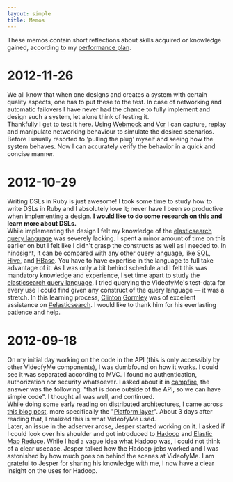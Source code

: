 ```yaml
---
layout: simple
title: Memos
---
```


These memos contain short reflections about skills acquired or knowledge gained, according to my [performance plan](performance-plan.html#ref-PI05).

# 2012-11-26
We all know that when one designs and creates a system with certain quality aspects, one has to put these to the test. In case of networking and automatic failovers I have never had the chance to fully implement and design such a system, let alone think of testing it.  
Thankfully I get to test it here. Using [Webmock] and [Vcr] I can capture, replay and manipulate networking behaviour to simulate the desired scenarios. Before I usually resorted to 'pulling the plug' myself and seeing how the system behaves. Now I can accurately verify the behavior in a quick and concise manner.

[Webmock]: https://github.com/bblimke/webmock
[Vcr]: https://github.com/vcr-gem/vcr


# 2012-10-29
Writing DSLs in Ruby is just awesome! I took some time to study how to write DSLs in Ruby and I absolutely love it; never have I been so productive when implementing a design. **I would like to do some research on this and learn more about DSLs.**  
While implementing the design I felt my knowledge of the [elasticsearch query language][Query-DSL] was severely lacking. I spent a minor amount of time on this earlier on but I felt like I didn't grasp the constructs as well as I needed to. In hindsight, it can be compared with any other query language, like [SQL](http://www.iso.org/iso/home/store/catalogue_ics/catalogue_detail_ics.htm?csnumber=53681), [Hive](hive.apache.org), and [HBase](hbase.apache.org). You have to have expertise in the language to full take advantage of it. As I was only a bit behind schedule and I felt this was mandatory knowledge and experience, I set time apart to study the [elasticsearch query language][Query-DSL]. I tried querying the VideofyMe's test-data for every use I could find given any construct of the query language — it was a stretch. In this learning process, [Clinton] [Gormley] was of excellent assistance on [#elasticsearch]. I would like to thank him for his everlasting patience and help.

[Query-DSL]: http://www.elasticsearch.org/guide/reference/query-dsl/
[Clinton]: https://twitter.com/clintongormley
[Gormley]: https://github.com/clintongormley
[#elasticsearch]: irc://freenode.net/elasticsearch

# 2012-09-18
On my initial day working on the code in the API (this is only accessibly by other VideofyMe components), I was dumbfound on how it works. I could see it was separated according to MVC. I found no authentication, authorization nor security whatsoever. I asked about it in [campfire](http://campfirenow.com), the answer was the following: "that is done outside of the API, so we can have simple code". I thought all was well, and continued.  
While doing some early reading on distributed architectures, I came across [this blog post], more specifically the "[Platform layer]". About 3 days after reading that, I realized this is what VideofyMe used.  
Later, an issue in the adserver arose, Jesper started working on it. I asked if I could look over his shoulder and got introduced to [Hadoop] and [Elastic Map Reduce]. While I had a vague idea what Hadoop was, I could not think of a clear usecase. Jesper talked how the Hadoop-jobs worked and I was astonished by how much goes on behind the scenes at VideofyMe. I am grateful to Jesper for sharing his knowledge with me, I now have a clear insight on the uses for Hadoop.


[this blog post]: http://lethain.com/introduction-to-architecting-systems-for-scale/
[Platform layer]: http://lethain.com/introduction-to-architecting-systems-for-scale/#platform_layer
[Elastic Map Reduce]: http://aws.amazon.com/elasticmapreduce/
[Hadoop]: http://hadoop.apache.org